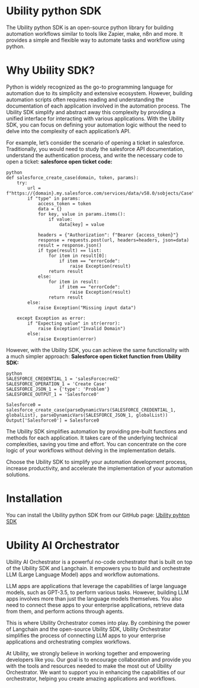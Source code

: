 # Ubility python SDK

The Ubility python SDK is an open-source python library for building automation workflows similar to tools like Zapier, make, n8n and more. It provides a simple and flexible way to automate tasks and workflow using python.

# Why Ubility SDK?

Python is widely recognized as the go-to programming language for automation due to its simplicity and extensive ecosystem. However, building automation scripts often requires reading and understanding the documentation of each application involved in the automation process.
The Ubility SDK simplify and abstract away this complexity by providing a unified interface for interacting with various applications. With the Ubility SDK, you can focus on defining your automation logic without the need to delve into the complexity of each application’s API.

For example, let’s consider the scenario of opening a ticket in salesforce. Traditionally, you would need to study the salesforce API documentation, understand the authentication process, and write the necessary code to open a ticket:
**salesforce open ticket code:**

```
python
def salesforce_create_case(domain, token, params):
    try:
        url = f"https://{domain}.my.salesforce.com/services/data/v58.0/sobjects/Case"
        if "type" in params:
            access_token = token
            data = {}
            for key, value in params.items():
                if value:
                    data[key] = value

            headers = {"Authorization": f"Bearer {access_token}"}
            response = requests.post(url, headers=headers, json=data)
            result = response.json()
            if type(result) == list:
                for item in result[0]:
                    if item == "errorCode":
                        raise Exception(result)
                return result
            else:
                for item in result:
                    if item == "errorCode":
                        raise Exception(result)
                return result
        else:
            raise Exception("Missing input data")

    except Exception as error:
        if "Expecting value" in str(error):
            raise Exception("Invalid Domain")
        else:
            raise Exception(error)
```

However, with the Ubility SDK, you can achieve the same functionality with a much simpler approach:
**Salesforce open ticket function from Ubility SDK:**

```
python
SALESFORCE_CREDENTIAL_1 = 'salesForcecred2'
SALESFORCE_OPERATION_1 = 'Create Case'
SALESFORCE_JSON_1 = {'type': 'Problem'}
SALESFORCE_OUTPUT_1 = 'Salesforce0'

Salesforce0 = salesforce_create_case(parseDynamicVars(SALESFORCE_CREDENTIAL_1, globalList), parseDynamicVars(SALESFORCE_JSON_1, globalList))
Output['Salesforce0'] = Salesforce0
```

The Ubility SDK simplifies automation by providing pre-built functions and methods for each application. It takes care of the underlying technical complexities, saving you time and effort. You can concentrate on the core logic of your workflows without delving in the implementation details.

Choose the Ubility SDK to simplify your automation development process, increase productivity, and accelerate the implementation of your automation solutions.

# Installation

You can install the Ubility python SDK from our GitHub page:
[Ubility pyhton SDK](https://github.com/Uintegrate/uintegrate.git)

# Ubility AI Orchestrator

Ubility AI Orchestrator is a powerful no-code orchestrator that is built on top of the Ubility SDK and Langchain. It empowers you to build and orchestrate LLM (Large Language Model) apps and workflow automations.

LLM apps are applications that leverage the capabilities of large language models, such as GPT-3.5, to perform various tasks. However, building LLM apps involves more than just the language models themselves. You also need to connect these apps to your enterprise applications, retrieve data from them, and perform actions through agents.

This is where Ubility Orchestrator comes into play. By combining the power of Langchain and the open-source Ubility SDK, Ubility Orchestrator simplifies the process of connecting LLM apps to your enterprise applications and orchestrating complex workflows.

At Ubility, we strongly believe in working together and empowering developers like you. Our goal is to encourage collaboration and provide you with the tools and resources needed to make the most out of Ubility Orchestrator. We want to support you in enhancing the capabilities of our orchestrator, helping you create amazing applications and workflows.
